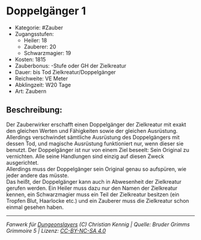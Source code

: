 # Doppelgänger 1  
- Kategorie: #Zauber  
- Zugangsstufen:  
  - Heiler: 18  
  - Zauberer: 20  
  - Schwarzmagier: 19  
- Kosten: 1815  
- Zauberbonus: -Stufe oder GH der Zielkreatur  
- Dauer: bis Tod Zielkreatur/Doppelgänger  
- Reichweite: VE Meter  
- Abklingzeit: W20 Tage  
- Art: Zaubern     

## Beschreibung:
Der Zauberwirker erschafft einen Doppelgänger der Zielkreatur mit exakt den gleichen Werten und Fähigkeiten sowie der gleichen Ausrüstung. Allerdings verschwindet sämtliche Ausrüstung des Doppelgängers mit dessen Tod, und magische Ausrüstung funktioniert nur, wenn dieser sie benutzt. Der Doppelgänger ist nur von einem Ziel beseelt: Sein Original zu vernichten. Alle seine Handlungen sind einzig auf diesen Zweck ausgerichtet.<br>Allerdings muss der Doppelgänger sein Original genau so aufspüren, wie jeder andere das müsste.<br>Das heißt, der Doppelgänger kann auch in Abwesenheit der Zielkreatur gerufen werden. Ein Heiler muss dazu nur den Namen der Zielkreatur kennen, ein Schwarzmagier muss ein Teil der Zielkreatur besitzen (ein Tropfen Blut, Haarlocke etc.) und ein Zauberer muss die Zielkreatur schon einmal gesehen haben.


___
*Fanwerk für [Dungeonslayers](https://www.dungeonslayers.net/) (C) Christian Kennig | Quelle: Bruder Grimms Grimmoire 5 | Lizenz: [CC-BY-NC-SA 4.0](https://creativecommons.org/licenses/by-nc-sa/4.0/deed.de)*